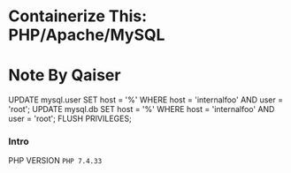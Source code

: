 # Containerize This: PHP/Apache/MySQL

# Note By Qaiser

UPDATE mysql.user SET host = '%' WHERE host = 'internalfoo' AND user = 'root';
UPDATE mysql.db SET host = '%' WHERE host = 'internalfoo' AND user = 'root';
FLUSH PRIVILEGES;

### Intro

PHP VERSION `PHP 7.4.33`
